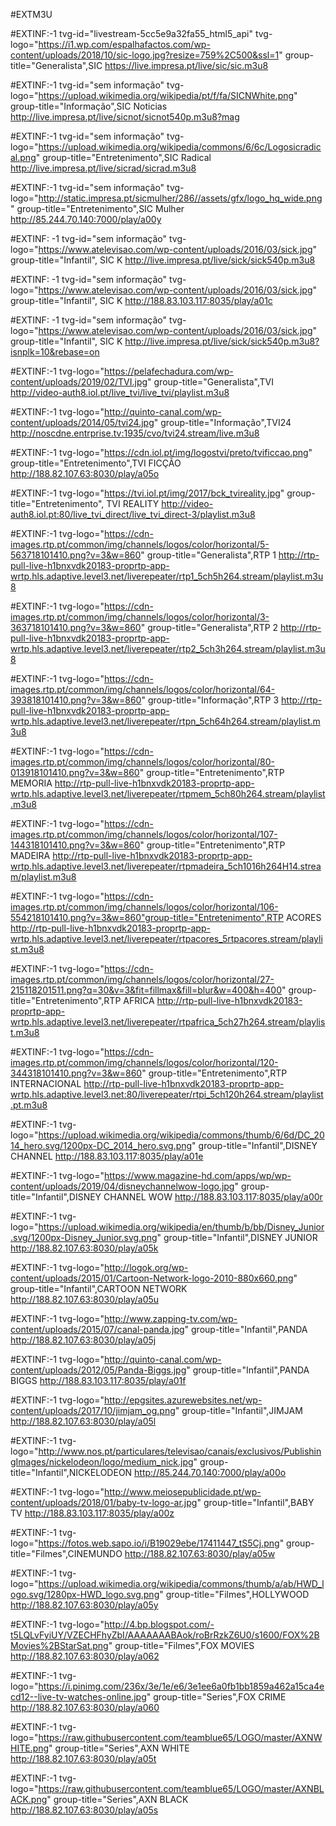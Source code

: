 #EXTM3U

#EXTINF:-1 tvg-id="livestream-5cc5e9a32fa55_html5_api" tvg-logo="https://i1.wp.com/espalhafactos.com/wp-content/uploads/2018/10/sic-logo.jpg?resize=759%2C500&ssl=1" group-title="Generalista",SIC
https://live.impresa.pt/live/sic/sic.m3u8

#EXTINF:-1 tvg-id="sem informação" tvg-logo="https://upload.wikimedia.org/wikipedia/pt/f/fa/SICNWhite.png" group-title="Informação",SIC Noticias
http://live.impresa.pt/live/sicnot/sicnot540p.m3u8?mag

#EXTINF:-1 tvg-id="sem informação" tvg-logo="https://upload.wikimedia.org/wikipedia/commons/6/6c/Logosicradical.png" group-title="Entretenimento",SIC Radical
http://live.impresa.pt/live/sicrad/sicrad.m3u8

#EXTINF:-1 tvg-id="sem informação" tvg-logo="http://static.impresa.pt/sicmulher/286//assets/gfx/logo_hq_wide.png" group-title="Entretenimento",SIC Mulher
http://85.244.70.140:7000/play/a00y

#EXTINF: -1 tvg-id="sem informação" tvg-logo="https://www.atelevisao.com/wp-content/uploads/2016/03/sick.jpg" group-title="Infantil", SIC K
http://live.impresa.pt/live/sick/sick540p.m3u8

#EXTINF: -1 tvg-id="sem informação" tvg-logo="https://www.atelevisao.com/wp-content/uploads/2016/03/sick.jpg" group-title="Infantil", SIC K
http://188.83.103.117:8035/play/a01c

#EXTINF: -1 tvg-id="sem informação" tvg-logo="https://www.atelevisao.com/wp-content/uploads/2016/03/sick.jpg" group-title="Infantil", SIC K
http://live.impresa.pt/live/sick/sick540p.m3u8?isnplk=10&rebase=on

#EXTINF:-1 tvg-logo="https://pelafechadura.com/wp-content/uploads/2019/02/TVI.jpg" group-title="Generalista",TVI 
http://video-auth8.iol.pt/live_tvi/live_tvi/playlist.m3u8

#EXTINF:-1 tvg-logo="http://quinto-canal.com/wp-content/uploads/2014/05/tvi24.jpg" group-title="Informação",TVI24 
http://noscdne.entrprise.tv:1935/cvo/tvi24.stream/live.m3u8

#EXTINF:-1 tvg-logo="https://cdn.iol.pt/img/logostvi/preto/tvificcao.png" group-title="Entretenimento",TVI FICÇÃO 
http://188.82.107.63:8030/play/a05o

#EXTINF:-1 tvg-logo="https://tvi.iol.pt/img/2017/bck_tvireality.jpg" group-title="Entretenimento", TVI REALITY 
http://video-auth8.iol.pt:80/live_tvi_direct/live_tvi_direct-3/playlist.m3u8

#EXTINF:-1 tvg-logo="https://cdn-images.rtp.pt/common/img/channels/logos/color/horizontal/5-563718101410.png?v=3&w=860" group-title="Generalista",RTP 1 
http://rtp-pull-live-h1bnxvdk20183-proprtp-app-wrtp.hls.adaptive.level3.net/liverepeater/rtp1_5ch5h264.stream/playlist.m3u8

#EXTINF:-1 tvg-logo="https://cdn-images.rtp.pt/common/img/channels/logos/color/horizontal/3-363718101410.png?v=3&w=860" group-title="Generalista",RTP 2
http://rtp-pull-live-h1bnxvdk20183-proprtp-app-wrtp.hls.adaptive.level3.net/liverepeater/rtp2_5ch3h264.stream/playlist.m3u8

#EXTINF:-1 tvg-logo="https://cdn-images.rtp.pt/common/img/channels/logos/color/horizontal/64-393818101410.png?v=3&w=860" group-title="Informação",RTP 3
http://rtp-pull-live-h1bnxvdk20183-proprtp-app-wrtp.hls.adaptive.level3.net/liverepeater/rtpn_5ch64h264.stream/playlist.m3u8

#EXTINF:-1 tvg-logo="https://cdn-images.rtp.pt/common/img/channels/logos/color/horizontal/80-013918101410.png?v=3&w=860" group-title="Entretenimento",RTP MEMORIA
http://rtp-pull-live-h1bnxvdk20183-proprtp-app-wrtp.hls.adaptive.level3.net/liverepeater/rtpmem_5ch80h264.stream/playlist.m3u8

#EXTINF:-1 tvg-logo="https://cdn-images.rtp.pt/common/img/channels/logos/color/horizontal/107-144318101410.png?v=3&w=860" group-title="Entretenimento",RTP MADEIRA
http://rtp-pull-live-h1bnxvdk20183-proprtp-app-wrtp.hls.adaptive.level3.net/liverepeater/rtpmadeira_5ch1016h264H14.stream/playlist.m3u8

#EXTINF:-1 tvg-logo="https://cdn-images.rtp.pt/common/img/channels/logos/color/horizontal/106-554218101410.png?v=3&w=860"group-title="Entretenimento",RTP ACORES
http://rtp-pull-live-h1bnxvdk20183-proprtp-app-wrtp.hls.adaptive.level3.net/liverepeater/rtpacores_5rtpacores.stream/playlist.m3u8

#EXTINF:-1 tvg-logo="https://cdn-images.rtp.pt/common/img/channels/logos/color/horizontal/27-215118201511.png?q=30&v=3&fit=fillmax&fill=blur&w=400&h=400" group-title="Entretenimento",RTP AFRICA
http://rtp-pull-live-h1bnxvdk20183-proprtp-app-wrtp.hls.adaptive.level3.net/liverepeater/rtpafrica_5ch27h264.stream/playlist.m3u8

#EXTINF:-1 tvg-logo="https://cdn-images.rtp.pt/common/img/channels/logos/color/horizontal/120-344318101410.png?v=3&w=860" group-title="Entretenimento",RTP INTERNACIONAL
http://rtp-pull-live-h1bnxvdk20183-proprtp-app-wrtp.hls.adaptive.level3.net:80/liverepeater/rtpi_5ch120h264.stream/playlist.pt.m3u8

#EXTINF:-1 tvg-logo="https://upload.wikimedia.org/wikipedia/commons/thumb/6/6d/DC_2014_hero.svg/1200px-DC_2014_hero.svg.png" group-title="Infantil",DISNEY CHANNEL 
http://188.83.103.117:8035/play/a01e

#EXTINF:-1 tvg-logo="https://www.magazine-hd.com/apps/wp/wp-content/uploads/2019/04/disneychannelwow-logo.jpg" group-title="Infantil",DISNEY CHANNEL WOW 
http://188.83.103.117:8035/play/a00r

#EXTINF:-1 tvg-logo="https://upload.wikimedia.org/wikipedia/en/thumb/b/bb/Disney_Junior.svg/1200px-Disney_Junior.svg.png" group-title="Infantil",DISNEY JUNIOR 
http://188.82.107.63:8030/play/a05k

#EXTINF:-1 tvg-logo="http://logok.org/wp-content/uploads/2015/01/Cartoon-Network-logo-2010-880x660.png" group-title="Infantil",CARTOON NETWORK
http://188.82.107.63:8030/play/a05u

#EXTINF:-1 tvg-logo="http://www.zapping-tv.com/wp-content/uploads/2015/07/canal-panda.jpg" group-title="Infantil",PANDA 
http://188.82.107.63:8030/play/a05j

#EXTINF:-1 tvg-logo="http://quinto-canal.com/wp-content/uploads/2012/05/Panda-Biggs.jpg" group-title="Infantil",PANDA BIGGS 
http://188.83.103.117:8035/play/a01f

#EXTINF:-1 tvg-logo="http://epgsites.azurewebsites.net/wp-content/uploads/2017/10/jimjam_og.png" group-title="Infantil",JIMJAM
http://188.82.107.63:8030/play/a05l

#EXTINF:-1 tvg-logo="http://www.nos.pt/particulares/televisao/canais/exclusivos/PublishingImages/nickelodeon/logo/medium_nick.jpg" group-title="Infantil",NICKELODEON
http://85.244.70.140:7000/play/a00o

#EXTINF:-1 tvg-logo="http://www.meiosepublicidade.pt/wp-content/uploads/2018/01/baby-tv-logo-ar.jpg" group-title="Infantil",BABY TV
http://188.83.103.117:8035/play/a00z

#EXTINF:-1 tvg-logo="https://fotos.web.sapo.io/i/B19029ebe/17411447_tS5Cj.png" group-title="Filmes",CINEMUNDO
http://188.82.107.63:8030/play/a05w

#EXTINF:-1 tvg-logo="https://upload.wikimedia.org/wikipedia/commons/thumb/a/ab/HWD_logo.svg/1280px-HWD_logo.svg.png" group-title="Filmes",HOLLYWOOD
http://188.82.107.63:8030/play/a05y

#EXTINF:-1 tvg-logo="http://4.bp.blogspot.com/-t5LQLvFyiUY/VZECHFhyZbI/AAAAAAABAok/roBrRzkZ6U0/s1600/FOX%2BMovies%2BStarSat.png" group-title="Filmes",FOX MOVIES
http://188.82.107.63:8030/play/a062

#EXTINF:-1 tvg-logo="https://i.pinimg.com/236x/3e/1e/e6/3e1ee6a0fb1bb1859a462a15ca4ecd12--live-tv-watches-online.jpg" group-title="Series",FOX CRIME
http://188.82.107.63:8030/play/a060

#EXTINF:-1 tvg-logo="https://raw.githubusercontent.com/teamblue65/LOGO/master/AXNWHITE.png" group-title="Series",AXN WHITE
http://188.82.107.63:8030/play/a05t

#EXTINF:-1 tvg-logo="https://raw.githubusercontent.com/teamblue65/LOGO/master/AXNBLACK.png" group-title="Series",AXN BLACK
http://188.82.107.63:8030/play/a05s
